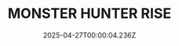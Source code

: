 ---
title: "MONSTER HUNTER RISE"
id: 1446780
date: 2025-04-27T00:00:04.236Z
link: games/steam/recent/monster-hunter-rise
image: http://media.steampowered.com/steamcommunity/public/images/apps/1446780/560dd364b52075b783424961a43c01f9b69fde15.jpg
playtime_2weeks: 3003
playtime_forever: 6752
playtime_windows_forever: 0
playtime_mac_forever: 0
playtime_linux_forever: 6752
playtime_deck_forever: 6752
---